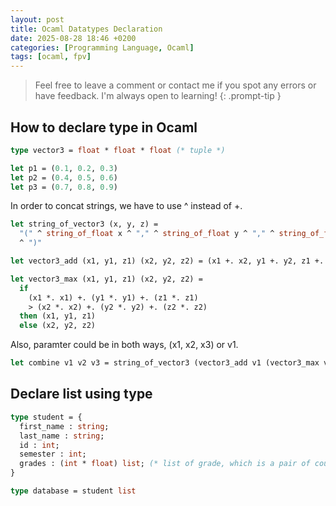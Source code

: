 ```yaml
---
layout: post
title: Ocaml Datatypes Declaration
date: 2025-08-28 18:46 +0200
categories: [Programming Language, Ocaml]
tags: [ocaml, fpv]
---
```


> Feel free to leave a comment or contact me if you spot any errors or have feedback. I'm always open to learning! {: .prompt-tip } 

## How to declare type in Ocaml

```ocaml
type vector3 = float * float * float (* tuple *)

let p1 = (0.1, 0.2, 0.3)
let p2 = (0.4, 0.5, 0.6)
let p3 = (0.7, 0.8, 0.9)
```


In order to concat strings, we have to use ^ instead of +.

```ocaml
let string_of_vector3 (x, y, z) =
  "(" ^ string_of_float x ^ "," ^ string_of_float y ^ "," ^ string_of_float z
  ^ ")"

let vector3_add (x1, y1, z1) (x2, y2, z2) = (x1 +. x2, y1 +. y2, z1 +. z2)

let vector3_max (x1, y1, z1) (x2, y2, z2) =
  if
    (x1 *. x1) +. (y1 *. y1) +. (z1 *. z1)
    > (x2 *. x2) +. (y2 *. y2) +. (z2 *. z2)
  then (x1, y1, z1)
  else (x2, y2, z2)
```


Also, paramter could be in both ways, (x1, x2, x3) or v1.

```ocaml
let combine v1 v2 v3 = string_of_vector3 (vector3_add v1 (vector3_max v2 v3))
```


## Declare list using type
```ocaml
type student = {
  first_name : string;
  last_name : string;
  id : int;
  semester : int;
  grades : (int * float) list; (* list of grade, which is a pair of course number and grade value *)
}

type database = student list
```
